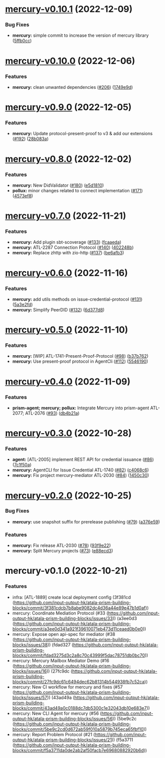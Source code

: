 # [mercury-v0.10.1](https://github.com/input-output-hk/atala-prism-building-blocks/compare/mercury-v0.10.0...mercury-v0.10.1) (2022-12-09)


### Bug Fixes

* **mercury:** simple commit to increase the version of mercury library ([5ffb0cc](https://github.com/input-output-hk/atala-prism-building-blocks/commit/5ffb0cc9e7ca8e63feacc6e915ab026681a30f24))

# [mercury-v0.10.0](https://github.com/input-output-hk/atala-prism-building-blocks/compare/mercury-v0.9.0...mercury-v0.10.0) (2022-12-06)


### Features

* **mercury:** clean unwanted dependencies ([#206](https://github.com/input-output-hk/atala-prism-building-blocks/issues/206)) ([1749e9d](https://github.com/input-output-hk/atala-prism-building-blocks/commit/1749e9d3aa54a912a997fd4b5bcc131cc3d23bce))

# [mercury-v0.9.0](https://github.com/input-output-hk/atala-prism-building-blocks/compare/mercury-v0.8.0...mercury-v0.9.0) (2022-12-05)


### Features

* **mercury:** Update protocol-present-proof to v3 & add our extensions ([#192](https://github.com/input-output-hk/atala-prism-building-blocks/issues/192)) ([28b083a](https://github.com/input-output-hk/atala-prism-building-blocks/commit/28b083a73205413557b59e8756c6b33e354c3c39))

# [mercury-v0.8.0](https://github.com/input-output-hk/atala-prism-building-blocks/compare/mercury-v0.7.0...mercury-v0.8.0) (2022-12-02)


### Features

* **mercury:** New DidValidator ([#180](https://github.com/input-output-hk/atala-prism-building-blocks/issues/180)) ([e5d1810](https://github.com/input-output-hk/atala-prism-building-blocks/commit/e5d1810a157db7036490a0721404c7af0b825266))
* **pollux:** minor changes related to connect implementation ([#171](https://github.com/input-output-hk/atala-prism-building-blocks/issues/171)) ([4573ef8](https://github.com/input-output-hk/atala-prism-building-blocks/commit/4573ef8122a9b0d2539f9e186a156982480a5d89))

# [mercury-v0.7.0](https://github.com/input-output-hk/atala-prism-building-blocks/compare/mercury-v0.6.0...mercury-v0.7.0) (2022-11-21)


### Features

* **mercury:** Add plugin sbt-scoverage ([#133](https://github.com/input-output-hk/atala-prism-building-blocks/issues/133)) ([fcaaeda](https://github.com/input-output-hk/atala-prism-building-blocks/commit/fcaaeda1f8b2b06ae0cc2cf964228686186f6a15))
* **mercury:** ATL-2287 Connection Protocol ([#140](https://github.com/input-output-hk/atala-prism-building-blocks/issues/140)) ([402248b](https://github.com/input-output-hk/atala-prism-building-blocks/commit/402248b3b8553ab7869d70f54ca194510a676e6f))
* **mercury:** Replace zhttp with zio-http ([#137](https://github.com/input-output-hk/atala-prism-building-blocks/issues/137)) ([be6afb3](https://github.com/input-output-hk/atala-prism-building-blocks/commit/be6afb3d8c4f00a1ee0a6429a35c5873302d1cb6))

# [mercury-v0.6.0](https://github.com/input-output-hk/atala-prism-building-blocks/compare/mercury-v0.5.0...mercury-v0.6.0) (2022-11-16)


### Features

* **mercury:** add utils methods on issue-credential-protocol ([#131](https://github.com/input-output-hk/atala-prism-building-blocks/issues/131)) ([5a3e2fd](https://github.com/input-output-hk/atala-prism-building-blocks/commit/5a3e2fd411b278f1672777a115233c1f9a408f02))
* **mercury:** Simplify PeerDID ([#132](https://github.com/input-output-hk/atala-prism-building-blocks/issues/132)) ([6d377d8](https://github.com/input-output-hk/atala-prism-building-blocks/commit/6d377d8595c1cdf710625775c06453953a2189a7))

# [mercury-v0.5.0](https://github.com/input-output-hk/atala-prism-building-blocks/compare/mercury-v0.4.0...mercury-v0.5.0) (2022-11-10)


### Features

* **mercury:** [WIP] ATL-1741-Present-Proof-Protocol ([#98](https://github.com/input-output-hk/atala-prism-building-blocks/issues/98)) ([b37b762](https://github.com/input-output-hk/atala-prism-building-blocks/commit/b37b7627377d0e0d6ead496dc537cbf757c875ca))
* **mercury:** Use present-proof protocol in AgentCli ([#112](https://github.com/input-output-hk/atala-prism-building-blocks/issues/112)) ([5546190](https://github.com/input-output-hk/atala-prism-building-blocks/commit/55461904f7939fb21cdc0aa17b3d4d179800dba6))

# [mercury-v0.4.0](https://github.com/input-output-hk/atala-prism-building-blocks/compare/mercury-v0.3.0...mercury-v0.4.0) (2022-11-09)


### Features

* **prism-agent; mercury; pollux:** Integrate Mercury into prism-agent ATL-2077; ATL-2076 ([#93](https://github.com/input-output-hk/atala-prism-building-blocks/issues/93)) ([db4b21a](https://github.com/input-output-hk/atala-prism-building-blocks/commit/db4b21ac1d6a2c48af502597779acb82f5e03ac0))

# [mercury-v0.3.0](https://github.com/input-output-hk/atala-prism-building-blocks/compare/mercury-v0.2.0...mercury-v0.3.0) (2022-10-28)


### Features

* **agent:** [ATL-2005] implement REST API for credential issuance ([#86](https://github.com/input-output-hk/atala-prism-building-blocks/issues/86)) ([7c1f50a](https://github.com/input-output-hk/atala-prism-building-blocks/commit/7c1f50ab99879beed74c5e0bd03aa51709051527))
* **mercury:** AgentCLI for Issue Credential ATL-1740 ([#82](https://github.com/input-output-hk/atala-prism-building-blocks/issues/82)) ([c4068c6](https://github.com/input-output-hk/atala-prism-building-blocks/commit/c4068c62023ef817d80d81a56f90bb7bcb2e7fb3))
* **mercury:** Fix project mercury-mediator ATL-2030 ([#84](https://github.com/input-output-hk/atala-prism-building-blocks/issues/84)) ([1450c30](https://github.com/input-output-hk/atala-prism-building-blocks/commit/1450c30f8f23ec87cd868dbf41e71213e0b4dfbe))

# [mercury-v0.2.0](https://github.com/input-output-hk/atala-prism-building-blocks/compare/mercury-v0.1.0...mercury-v0.2.0) (2022-10-25)


### Bug Fixes

* **mercury:** use snapshot suffix for prerelease publishing ([#79](https://github.com/input-output-hk/atala-prism-building-blocks/issues/79)) ([a376e59](https://github.com/input-output-hk/atala-prism-building-blocks/commit/a376e59c157f9a27f06021eb5929d161fb28a813))


### Features

* **mercury:** Fix release ATL-2030 ([#78](https://github.com/input-output-hk/atala-prism-building-blocks/issues/78)) ([93f9e22](https://github.com/input-output-hk/atala-prism-building-blocks/commit/93f9e228529321a19ba6415304e0e2f460f3dddb))
* **mercury:** Split Mercury projects ([#73](https://github.com/input-output-hk/atala-prism-building-blocks/issues/73)) ([e88ecd3](https://github.com/input-output-hk/atala-prism-building-blocks/commit/e88ecd3e22649e10f338037b0f3fc2e80a3acb68))

# mercury-v0.1.0 (2022-10-21)

### Features

* infra: [ATL-1889] create local deployment config (3f381cd (https://github.com/input-output-hk/atala-prism-building-blocks/commit/3f381cdcb7b8abe9082dc4d36a44e89e47b1d0af))
* mercury: Coordinate Mediation Protocol (#33 (https://github.com/input-output-hk/atala-prism-building-blocks/issues/33)) (a3ee0d3 (https://github.com/input-output-hk/atala-prism-building-blocks/commit/a3ee0d341a921f39610071eb473d11ceaed0b0e0))
* mercury: Expose open api-spec for mediator (#38 (https://github.com/input-output-hk/atala-prism-building-blocks/issues/38)) (fdad327 (https://github.com/input-output-hk/atala-prism-building-blocks/commit/fdad3275d3c2a8c70c43999f5dac78751db0bc70))
* mercury: Mercury Mailbox Mediator Demo (#16 (https://github.com/input-output-hk/atala-prism-building-blocks/issues/16)) (27fc9dc (https://github.com/input-output-hk/atala-prism-building-blocks/commit/27fc9dc61c6494dec62b81314b544938fb7c52ca))
* mercury: New CI workflow for mercury and fixes (#57 (https://github.com/input-output-hk/atala-prism-building-blocks/issues/57)) (43ad49a (https://github.com/input-output-hk/atala-prism-building-blocks/commit/43ad49a0c0188dc7db5300c1e32043db10e683e7))
* mercury: New CLI Agent for mercury (#56 (https://github.com/input-output-hk/atala-prism-building-blocks/issues/56)) (5be9c2c (https://github.com/input-output-hk/atala-prism-building-blocks/commit/5be9c2cd0d672ab59f010a5879b745eca65fbf10))
* mercury: Report Problem Protocol (#21 (https://github.com/input-output-hk/atala-prism-building-blocks/issues/21)) (f5a3711 (https://github.com/input-output-hk/atala-prism-building-blocks/commit/f5a3711da0de2ab2af50facb7e69680882920b6d))

